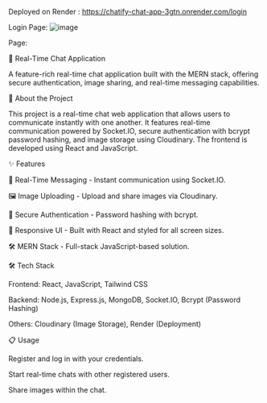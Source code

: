 Deployed on Render : https://chatify-chat-app-3gtn.onrender.com/login

Login Page:
![image](https://github.com/user-attachments/assets/6e3e1ca2-4f56-4694-894d-faa206322623)

Page:


💬 Real-Time Chat Application

A feature-rich real-time chat application built with the MERN stack, offering secure authentication, image sharing, and real-time messaging capabilities.

🧐 About the Project

This project is a real-time chat web application that allows users to communicate instantly with one another. It features real-time communication powered by Socket.IO, secure authentication with bcrypt password hashing, and image storage using Cloudinary. The frontend is developed using React and JavaScript.

✨ Features

💬 Real-Time Messaging - Instant communication using Socket.IO.

🖼 Image Uploading - Upload and share images via Cloudinary.

🔐 Secure Authentication - Password hashing with bcrypt.

🎨 Responsive UI - Built with React and styled for all screen sizes.

🛠 MERN Stack - Full-stack JavaScript-based solution.


🛠 Tech Stack

Frontend: React, JavaScript, Tailwind CSS

Backend: Node.js, Express.js, MongoDB, Socket.IO, Bcrypt (Password Hashing)

Others: Cloudinary (Image Storage), Render (Deployment)


📋 Usage

Register and log in with your credentials.

Start real-time chats with other registered users.

Share images within the chat.
